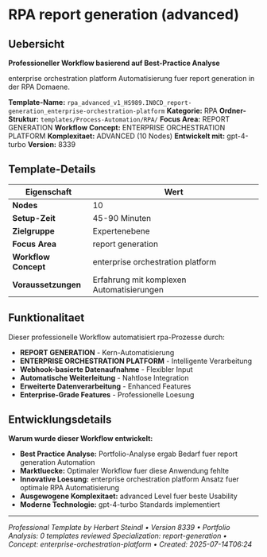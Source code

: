 # RPA report generation (advanced)

## Uebersicht

**Professioneller Workflow basierend auf Best-Practice Analyse**

enterprise orchestration platform Automatisierung fuer report generation in der RPA Domaene.

**Template-Name:** `rpa_advanced_v1_HS989.IN0CD_report-generation_enterprise-orchestration-platform`
**Kategorie:** RPA
**Ordner-Struktur:** `templates/Process-Automation/RPA/`
**Focus Area:** REPORT GENERATION
**Workflow Concept:** ENTERPRISE ORCHESTRATION PLATFORM
**Komplexitaet:** ADVANCED (10 Nodes)
**Entwickelt mit:** gpt-4-turbo
**Version:** 8339

## Template-Details

| **Eigenschaft** | **Wert** |
|------------------|----------|
| **Nodes** | 10 |
| **Setup-Zeit** | 45-90 Minuten |
| **Zielgruppe** | Expertenebene |
| **Focus Area** | report generation |
| **Workflow Concept** | enterprise orchestration platform |
| **Voraussetzungen** | Erfahrung mit komplexen Automatisierungen |

## Funktionalitaet

Dieser professionelle Workflow automatisiert rpa-Prozesse durch:
- **REPORT GENERATION** - Kern-Automatisierung
- **ENTERPRISE ORCHESTRATION PLATFORM** - Intelligente Verarbeitung
- **Webhook-basierte Datenaufnahme** - Flexibler Input
- **Automatische Weiterleitung** - Nahtlose Integration
- **Erweiterte Datenverarbeitung** - Enhanced Features
- **Enterprise-Grade Features** - Professionelle Loesung

## Entwicklungsdetails

**Warum wurde dieser Workflow entwickelt:**
- **Best Practice Analyse:** Portfolio-Analyse ergab Bedarf fuer report generation Automation
- **Marktluecke:** Optimaler Workflow fuer diese Anwendung fehlte
- **Innovative Loesung:** enterprise orchestration platform Ansatz fuer optimale RPA Automatisierung
- **Ausgewogene Komplexitaet:** advanced Level fuer beste Usability
- **Moderne Technologie:** gpt-4-turbo Standards implementiert

---

*Professional Template by Herbert Steindl • Version 8339 • Portfolio Analysis: 0 templates reviewed*
*Specialization: report-generation • Concept: enterprise-orchestration-platform • Created: 2025-07-14T06:24*